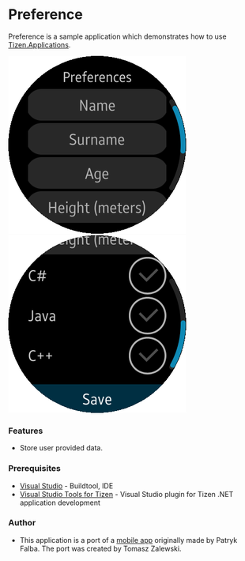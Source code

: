 # Preference
Preference is a sample application which demonstrates how to use [Tizen.Applications](https://samsung.github.io/TizenFX/stable/api/Tizen.Applications.Preference.html).

![Main page 1](./screenshots/screenshot_1.png)
![Main page 2](./screenshots/screenshot_2.png)

### Features
* Store user provided data.

### Prerequisites

* [Visual Studio](https://www.visualstudio.com/) - Buildtool, IDE
* [Visual Studio Tools for Tizen](https://docs.tizen.org/application/vstools/install) - Visual Studio plugin for Tizen .NET application development

### Author
* This application is a port of a [mobile app](/../../tree/master/Mobile/Preference) originally made by Patryk Falba. The port was created by Tomasz Zalewski.
